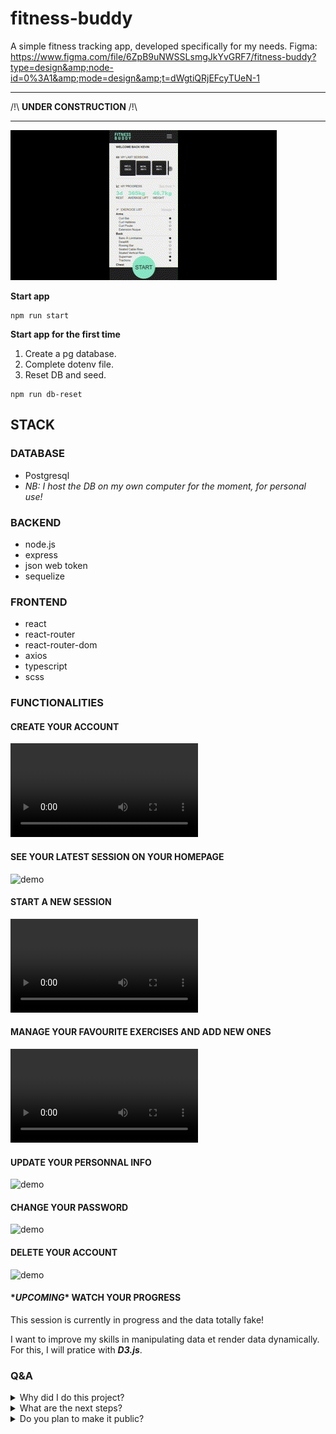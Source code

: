 # fitness-buddy
A simple fitness tracking app, developed specifically for my needs. 
Figma: https://www.figma.com/file/6ZpB9uNWSSLsmgJkYvGRF7/fitness-buddy?type=design&amp;node-id=0%3A1&amp;mode=design&amp;t=dWgtiQRjEFcyTUeN-1

---
/!\ **UNDER CONSTRUCTION** /!\

---


![demo](readme-files\demo.gif "title")

**Start app**
```
npm run start
```

**Start app for the first time**
1. Create a pg database.
2. Complete dotenv file.
3. Reset DB and seed.
```
npm run db-reset
```

## STACK
### DATABASE
- Postgresql
- *NB: I host the DB on my own computer for the moment, for personal use!*

### BACKEND 
- node.js
- express
- json web token
- sequelize

### FRONTEND
- react
- react-router
- react-router-dom
- axios
- typescript
- scss

### FUNCTIONALITIES
#### CREATE YOUR ACCOUNT

![demo-signup](readme-files\demo-signup.mp4 "demo signup")

#### SEE YOUR LATEST SESSION ON YOUR HOMEPAGE

![demo](url "title")

#### START A NEW SESSION
![demo-new-session](readme-files\demo-new-session.mp4 "demo-new-session")

#### MANAGE YOUR FAVOURITE EXERCISES AND ADD NEW ONES

![demo-exercice-list](readme-files\demo-manage-exercise-list.mp4 "demo-exercice-list")

#### UPDATE YOUR PERSONNAL INFO

![demo](url "title")

#### CHANGE YOUR PASSWORD

![demo](url "title")

#### DELETE YOUR ACCOUNT

![demo](url "title")


#### \**UPCOMING*\* WATCH YOUR PROGRESS
This session is currently in progress and the data totally fake!

I want to improve my skills in manipulating data et render data dynamically. 
For this, I will pratice with ***D3.js***.

### Q&A 
<details>
  <summary>Why did I do this project?</summary>
</details>

<details>
  <summary>What are the next steps?</summary>
</details>

<details>
  <summary>Do you plan to make it public?</summary>
  No, I will only use it one my own and get my own feedbacks to improve the app.
  But, I will put a demo online, surely.
</details>
